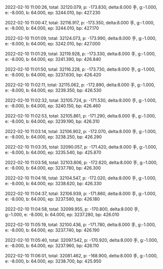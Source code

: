 2022-02-10 11:00:26, total: 32120.079, p: -173.830, delta:8.000 手, g:-1.000, e: -8.000, b: 64.000, ep: 3244.010, bp: 427.230

2022-02-10 11:00:47, total: 32116.917, p: -173.350, delta:8.000 手, g:-1.000, e: -8.000, b: 64.000, ep: 3244.010, bp: 427.170

2022-02-10 11:01:09, total: 32124.073, p: -173.990, delta:8.000 手, g:-1.000, e: -8.000, b: 64.000, ep: 3242.010, bp: 427.000

2022-02-10 11:01:29, total: 32119.928, p: -173.330, delta:8.000 手, g:-1.000, e: -8.000, b: 64.000, ep: 3241.390, bp: 426.840

2022-02-10 11:01:50, total: 32116.228, p: -173.730, delta:8.000 手, g:-1.000, e: -8.000, b: 64.000, ep: 3237.630, bp: 426.420

2022-02-10 11:02:11, total: 32115.062, p: -172.890, delta:8.000 手, g:-1.000, e: -8.000, b: 64.000, ep: 3239.350, bp: 426.530

2022-02-10 11:02:32, total: 32105.724, p: -171.530, delta:8.000 手, g:-1.000, e: -8.000, b: 64.000, ep: 3240.150, bp: 426.460

2022-02-10 11:02:53, total: 32105.861, p: -171.290, delta:8.000 手, g:-1.000, e: -8.000, b: 64.000, ep: 3239.190, bp: 426.310

2022-02-10 11:03:14, total: 32106.902, p: -172.070, delta:8.000 手, g:-1.000, e: -8.000, b: 64.000, ep: 3238.250, bp: 426.290

2022-02-10 11:03:35, total: 32090.057, p: -171.420, delta:8.000 手, g:-1.000, e: -8.000, b: 64.000, ep: 3235.540, bp: 425.870

2022-02-10 11:03:56, total: 32103.806, p: -172.620, delta:8.000 手, g:-1.000, e: -8.000, b: 64.000, ep: 3237.780, bp: 426.300

2022-02-10 11:04:16, total: 32104.547, p: -172.020, delta:8.000 手, g:-1.000, e: -8.000, b: 64.000, ep: 3238.620, bp: 426.330

2022-02-10 11:04:37, total: 32106.939, p: -171.860, delta:8.000 手, g:-1.000, e: -8.000, b: 64.000, ep: 3237.580, bp: 426.180

2022-02-10 11:04:58, total: 32099.955, p: -170.800, delta:8.000 手, g:-1.000, e: -8.000, b: 64.000, ep: 3237.280, bp: 426.010

2022-02-10 11:05:19, total: 32100.436, p: -171.780, delta:8.000 手, g:-1.000, e: -8.000, b: 64.000, ep: 3237.740, bp: 426.190

2022-02-10 11:05:40, total: 32097.542, p: -170.920, delta:8.000 手, g:-1.000, e: -8.000, b: 64.000, ep: 3237.960, bp: 426.110

2022-02-10 11:06:01, total: 32081.462, p: -168.900, delta:8.000 手, g:-1.000, e: -8.000, b: 64.000, ep: 3238.700, bp: 425.950